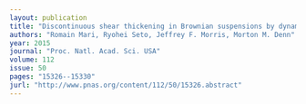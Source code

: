 ```yaml
---
layout: publication
title: "Discontinuous shear thickening in Brownian suspensions by dynamic simulation"
authors: "Romain Mari, Ryohei Seto, Jeffrey F. Morris, Morton M. Denn"
year: 2015
journal: "Proc. Natl. Acad. Sci. USA"
volume: 112
issue: 50
pages: "15326--15330"
jurl: "http://www.pnas.org/content/112/50/15326.abstract"
---
```

